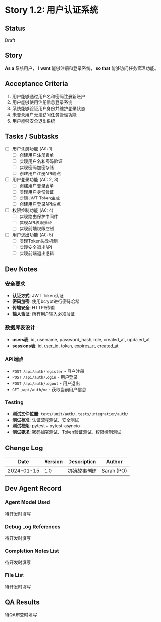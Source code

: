 # Story 1.2: 用户认证系统

## Status
Draft

## Story
**As a** 系统用户，
**I want** 能够注册和登录系统，
**so that** 能够访问任务管理功能。

## Acceptance Criteria

1. 用户能够通过用户名和密码注册新账户
2. 用户能够使用注册信息登录系统
3. 系统能够验证用户身份并维护登录状态
4. 未登录用户无法访问任务管理功能
5. 用户能够安全退出系统

## Tasks / Subtasks

- [ ] 用户注册功能 (AC: 1)
  - [ ] 创建用户注册表单
  - [ ] 实现用户名和密码验证
  - [ ] 实现密码加密存储
  - [ ] 创建用户注册API端点
- [ ] 用户登录功能 (AC: 2, 3)
  - [ ] 创建用户登录表单
  - [ ] 实现用户身份验证
  - [ ] 实现JWT Token生成
  - [ ] 创建用户登录API端点
- [ ] 权限控制功能 (AC: 4)
  - [ ] 实现路由保护中间件
  - [ ] 实现API权限验证
  - [ ] 实现前端权限控制
- [ ] 用户退出功能 (AC: 5)
  - [ ] 实现Token失效机制
  - [ ] 实现安全退出API
  - [ ] 实现前端退出逻辑

## Dev Notes

### 安全要求
- **认证方式**: JWT Token认证
- **密码加密**: 使用bcrypt进行密码哈希
- **传输安全**: HTTPS传输
- **输入验证**: 所有用户输入必须验证

### 数据库表设计
- **users表**: id, username, password_hash, role, created_at, updated_at
- **sessions表**: id, user_id, token, expires_at, created_at

### API端点
- `POST /api/auth/register` - 用户注册
- `POST /api/auth/login` - 用户登录
- `POST /api/auth/logout` - 用户退出
- `GET /api/auth/me` - 获取当前用户信息

### Testing
- **测试文件位置**: `tests/unit/auth/`, `tests/integration/auth/`
- **测试标准**: 认证流程测试、安全测试
- **测试框架**: pytest + pytest-asyncio
- **测试要求**: 密码加密测试、Token验证测试、权限控制测试

## Change Log

| Date | Version | Description | Author |
|------|---------|-------------|--------|
| 2024-01-15 | 1.0 | 初始故事创建 | Sarah (PO) |

## Dev Agent Record

### Agent Model Used
待开发时填写

### Debug Log References
待开发时填写

### Completion Notes List
待开发时填写

### File List
待开发时填写

## QA Results
待QA审查时填写
